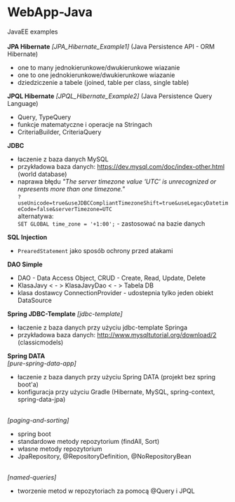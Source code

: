 # WebApp-Java
JavaEE  examples
<br><br>
<b>JPA Hibernate</b> <i>[JPA_Hibernate_Example1]</i> (Java Persistence API - ORM Hibernate)<br>
- one to many jednokierunkowe/dwukierunkowe wiazanie
- one to one jednokierunkowe/dwukierunkowe wiazanie
- dziedziczenie a tabele (joined, table per class, single table)

<b>JPQL Hibernate</b> <i>[JPQL_Hibernate_Example2]</i> (Java Persistence Query Language)<br>
- Query, TypeQuery
- funkcje matematyczne i operacje na Stringach
- CriteriaBuilder, CriteriaQuery

<b>JDBC</b>
- łaczenie z baza danych MySQL
- przykładowa baza danych: https://dev.mysql.com/doc/index-other.html (world database)
- naprawa błędu <i>"The server timezone value 'UTC' is unrecognized or represents more than one timezone."</i><br>
  <code>?useUnicode=true&useJDBCCompliantTimezoneShift=true&useLegacyDatetimeCode=false&serverTimezone=UTC</code>
  <br>alternatywa:<br>
  <code>SET GLOBAL time_zone = '+1:00';</code> - zastosować na bazie danych

<b>SQL Injection</b> 
- <code>PrearedStatement</code> jako sposób ochrony przed atakami 

<b>DAO Simple</b>
 - DAO - Data Access Object, CRUD - Create, Read, Update, Delete
 - KlasaJavy < - > KlasaJavyDao < - > Tabela DB
 - klasa dostawcy ConnectionProvider - udostepnia tylko jeden obiekt DataSource

<b>Spring JDBC-Template</b> <i>[jdbc-template]</i>
- łaczenie z baza danych przy użyciu jdbc-template Springa
- przykładowa baza danych: http://www.mysqltutorial.org/download/2 (classicmodels)

<b>Spring DATA</b> 
<br><i>[pure-spring-data-app]</i>
- łaczenie z baza danych przy użyciu Spring DATA (projekt bez spring boot'a)
- konfiguracja przy użyciu Gradle (Hibernate, MySQL, spring-context, spring-data-jpa) 

<br><i>[paging-and-sorting]</i>
- spring boot
- standardowe metody repozytorium (findAll, Sort)
- własne metody repozytorium
- JpaRepository, @RepositoryDefinition, @NoRepositoryBean

<br><i>[named-queries]</i>
- tworzenie metod w repozytoriach za pomocą @Query i JPQL
